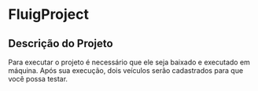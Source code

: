 # FluigProject

## Descrição do Projeto
<p> Para executar o projeto é necessário que ele seja baixado e executado em máquina. Após sua execução, dois veículos serão cadastrados para que você possa testar. </p>

